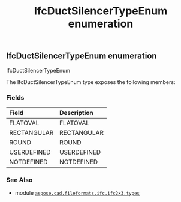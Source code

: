 ﻿---
title: IfcDuctSilencerTypeEnum enumeration
second_title: Aspose.CAD for Python via .NET API References
description: 
type: docs
weight: 2150
url: /aspose.cad.fileformats.ifc.ifc2x3.types/ifcductsilencertypeenum/
is_root: false
---

## IfcDuctSilencerTypeEnum enumeration

IfcDuctSilencerTypeEnum



The IfcDuctSilencerTypeEnum type exposes the following members:

### Fields
| Field | Description |
| :- | :- |
| FLATOVAL | FLATOVAL |
| RECTANGULAR | RECTANGULAR |
| ROUND | ROUND |
| USERDEFINED | USERDEFINED |
| NOTDEFINED | NOTDEFINED |



### See Also
* module [`aspose.cad.fileformats.ifc.ifc2x3.types`](..)
